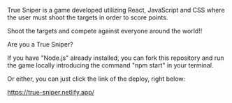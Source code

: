 True Sniper is a game developed utilizing React, JavaScript and CSS where the user must shoot the targets in order to score points.

Shoot the targets and compete against everyone around the world!!

Are you a True Sniper?

If you have "Node.js" already installed, you can fork this repository and run the game locally introducing the command "npm start" in your terminal.

Or either, you can just click the link of the deploy, right below:

https://true-sniper.netlify.app/